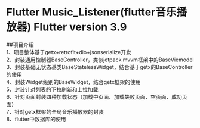 # Flutter Music_Listener(flutter音乐播放器) Flutter version  3.9 <br>
##项目介绍 <br>
1、项目整体基于getx+retrofit+dio+jsonserialize开发 <br>
2、封装通用控制器BaseController，类似jetpack mvvm框架中的BaseViemodel <br>
3、封装基础无状态基类BaseStatelessWidget，结合基于getx的BaseController的使用 <br>
4、封装Widget级别的BaseWidget，结合getx框架的使用 <br>
5、封装针对列表的下拉刷新和上拉加载 <br>
6、针对页面封装四种加载状态（加载中页面、加载失败页面、空页面、成功页面） <br>
7、针对getx框架的全局音乐播放器的封装 <br>
8、flutter中数据库的使用 <br>

